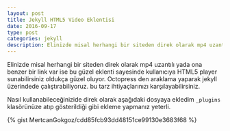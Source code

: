 ```yaml
---
layout: post
title: Jekyll HTML5 Video Eklentisi
date: 2016-09-17
type: post
categories: jekyll
description: Elinizde misal herhangi bir siteden direk olarak mp4 uzantılı yada ona benzer bir link var ise bu güzel eklenti sayesinde kullanıcıya HTML5 player sunabilirsiniz
---
```


Elinizde misal herhangi bir siteden direk olarak mp4 uzantılı yada ona benzer bir link var ise bu güzel eklenti sayesinde kullanıcıya HTML5 player sunabilirsiniz oldukça güzel oluyor. Octopress den araklama yaparak jekyll üzerindede çalıştırabiliyoruz. bu tarz ihtiyaçlarınızı karşılayabilirsiniz.

Nasıl kullanabileceğinizide direk olarak aşağıdaki dosyaya ekledim `_plugins` klasörünüze atıp gösterildiği gibi ekleme yapmanız yeterli.

{% gist MertcanGokgoz/cdd85fcb93dd48151ce99130e3683f68 %}
